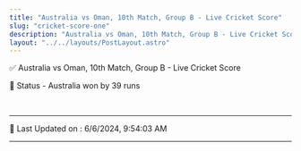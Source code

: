 ```yaml
---
title: "Australia vs Oman, 10th Match, Group B - Live Cricket Score"
slug: "cricket-score-one"
description: "Australia vs Oman, 10th Match, Group B - Live Cricket Score - Australia won by 39 runs."
layout: "../../layouts/PostLayout.astro"
--- 
```


✅ Australia vs Oman, 10th Match, Group B - Live Cricket Score

📑 Status - Australia won by 39 runs

<br />

***

📝 Last Updated on : 6/6/2024, 9:54:03 AM

***

